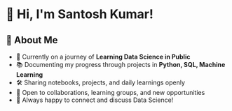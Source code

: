 # 👋 Hi, I'm Santosh Kumar!

## 🚀 About Me
- 🎯 Currently on a journey of **Learning Data Science in Public**
- 📚 Documenting my progress through projects in **Python, SQL, Machine Learning**
- 🛠️ Sharing notebooks, projects, and daily learnings openly
- 🤝 Open to collaborations, learning groups, and new opportunities
- 💬 Always happy to connect and discuss Data Science!
